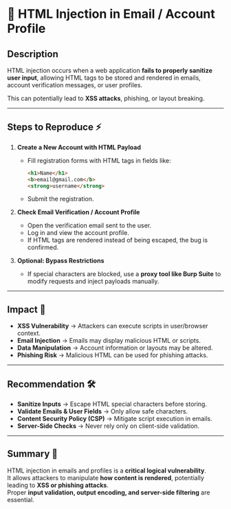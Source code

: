 # 🐞 HTML Injection in Email / Account Profile

## Description

HTML injection occurs when a web application **fails to properly sanitize user input**, allowing HTML tags to be stored and rendered in emails, account verification messages, or user profiles.  

This can potentially lead to **XSS attacks**, phishing, or layout breaking.

---

## Steps to Reproduce ⚡

1. **Create a New Account with HTML Payload**  
   - Fill registration forms with HTML tags in fields like:
     ```html
     <h1>Name</h1>
     <b>email@gmail.com</b>
     <strong>username</strong>
     ```
   - Submit the registration.

2. **Check Email Verification / Account Profile**  
   - Open the verification email sent to the user.
   - Log in and view the account profile.
   - If HTML tags are rendered instead of being escaped, the bug is confirmed.

3. **Optional: Bypass Restrictions**  
   - If special characters are blocked, use a **proxy tool like Burp Suite** to modify requests and inject payloads manually.

---

## Impact 🚨

- **XSS Vulnerability** → Attackers can execute scripts in user/browser context.  
- **Email Injection** → Emails may display malicious HTML or scripts.  
- **Data Manipulation** → Account information or layouts may be altered.  
- **Phishing Risk** → Malicious HTML can be used for phishing attacks.

---

## Recommendation 🛠️

- **Sanitize Inputs** → Escape HTML special characters before storing.  
- **Validate Emails & User Fields** → Only allow safe characters.  
- **Content Security Policy (CSP)** → Mitigate script execution in emails.  
- **Server-Side Checks** → Never rely only on client-side validation.

---

## Summary 📝

HTML injection in emails and profiles is a **critical logical vulnerability**.  
It allows attackers to manipulate **how content is rendered**, potentially leading to **XSS or phishing attacks**.  
Proper **input validation, output encoding, and server-side filtering** are essential.
